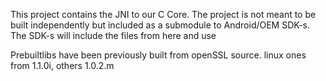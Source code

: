 This project contains the JNI to our C Core. The project is not meant to be built independently but 
included as a submodule to Android/OEM SDK-s. The SDK-s will include the files from here and use

Prebuiltlibs have been previously built from openSSL source. linux ones from 1.1.0i, others 1.0.2.m